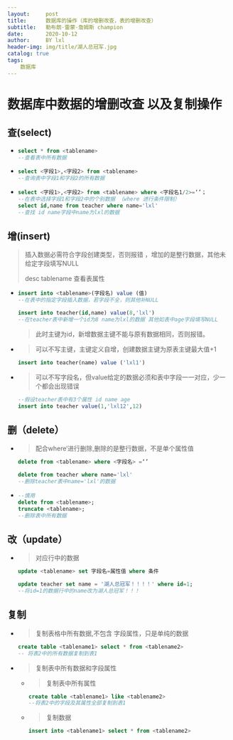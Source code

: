 ```yaml
---
layout:     post
title:      数据库的操作（库的增删改查，表的增删改查）
subtitle:   勒布朗·雷蒙·詹姆斯 champion
date:       2020-10-12
author:     BY lxl
header-img: img/title/湖人总冠军.jpg
catalog: true
tags:
	数据库
---
```




#  数据库中数据的增删改查 以及复制操作

##  查(select)

- ```sql
  select * from <tablename>
  --查看表中所有数据
  ```

- ```sql
  select <字段1>,<字段2> from <tablename>
  --查询表中字段1和字段2的所有数据
  ```

- ```sql
  select <字段1>,<字段2> from <tablename> where <字段名1/2>=‘’；
  --在表中选择字段1和字段2中的个别数据 （where 进行条件限制）
  select id,name from teacher where name='lxl'
  --查找 id name字段中name为lxl的数据
  ```

  

##  增(insert)

>插入数据必需符合字段创建类型，否则报错 ，增加的是整行数据，其他未给定字段填写NULL
>
>desc tablename 查看表属性

- ```sql
  insert into <tablename>(字段名) value (值)
  --在表中的指定字段插入数据，若字段不全，则其他补NULL
  ```

  ```sql
  insert into teacher(id,name) value(8,'lxl')
  --在teacher表中新增一个id为8 name为lxl的数据 其他如表中age字段填写NULL
  ```

  >此时主键为id，新增数据主键不能与原有数据相同，否则报错。

- >可以不写主键，主键定义自增，创建数据主键为原表主键最大值+1

  ```sql
  insert into teacher(name) value ('lxl1')
  ```

- >可以不写字段名，但value给定的数据必须和表中字段一一对应，少一个都会出现错误

  ```sql
  --假设teacher表中有3个属性 id name age
  insert into teacher value(1,'lxl12',12)
  ```

  

##  删（delete）

- >配合where‘进行删除,删除的是整行数据，不是单个属性值

  ```sql
  delete from <tablename> where <字段名> =‘’
  
  delete from teacher where name='lxl'
  --删除teacher表中name='lxl'的数据
  ```

- ```sql
  --慎用
  delete from <tablename>;
  truncate <tablename>;
  --删除表中所有数据
  ```

  

##  改（update）

- >对应行中的数据

  ```sql
  update <tablename> set 字段名=属性值 where 条件
  
  update teacher set name = '湖人总冠军！！！！' where id=1;
  --将id=1的数据行中的name改为湖人总冠军！！！
  ```

  

##  复制

- >复制表格中所有数据,不包含 字段属性，只是单纯的数据

  ```sql
  create table <tablename1> select * from <tablename2>
  -- 将表2中的所有数据复制到表1
  ```

- >复制表中所有数据和字段属性

  - >复制表中所有属性

    ```sql
    create table <tablename1> like <tablename2>
    --将表2中的字段及其属性全部复制到表1
    ```

  - >复制数据

    ```sql
    insert into <tablename1> select * from <tablename2>
    ```

    